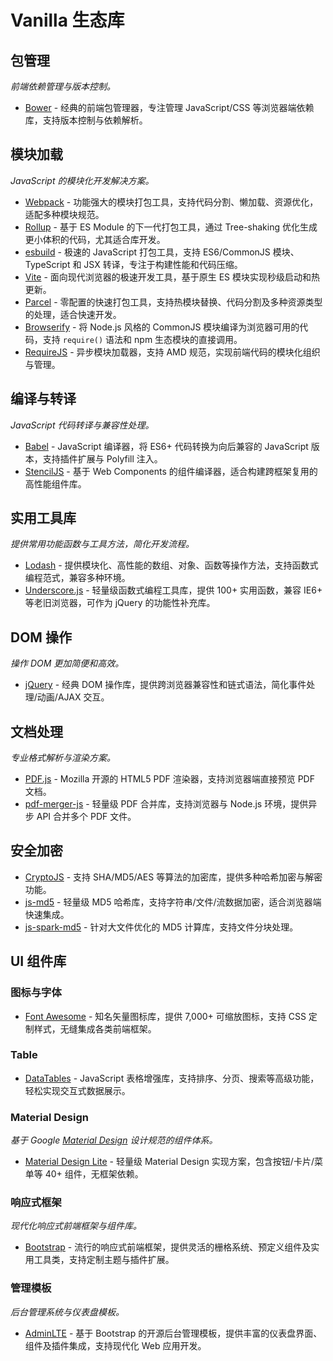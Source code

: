 # Vanilla 生态库

## 包管理

*前端依赖管理与版本控制。*

- [Bower](https://github.com/bower/bower) - 经典的前端包管理器，专注管理 JavaScript/CSS 等浏览器端依赖库，支持版本控制与依赖解析。

## 模块加载

*JavaScript 的模块化开发解决方案。*

- [Webpack](https://github.com/webpack/webpack) - 功能强大的模块打包工具，支持代码分割、懒加载、资源优化，适配多种模块规范。
- [Rollup](https://github.com/rollup/rollup) - 基于 ES Module 的下一代打包工具，通过 Tree-shaking 优化生成更小体积的代码，尤其适合库开发。
- [esbuild](https://github.com/evanw/esbuild) - 极速的 JavaScript 打包工具，支持 ES6/CommonJS 模块、TypeScript 和 JSX 转译，专注于构建性能和代码压缩。
- [Vite](https://github.com/vitejs/vite) - 面向现代浏览器的极速开发工具，基于原生 ES 模块实现秒级启动和热更新。
- [Parcel](https://github.com/parcel-bundler/parcel) - 零配置的快速打包工具，支持热模块替换、代码分割及多种资源类型的处理，适合快速开发。
- [Browserify](https://github.com/browserify/browserify) - 将 Node.js 风格的 CommonJS 模块编译为浏览器可用的代码，支持 `require()` 语法和 npm 生态模块的直接调用。
- [RequireJS](https://github.com/requirejs/requirejs) - 异步模块加载器，支持 AMD 规范，实现前端代码的模块化组织与管理。

## 编译与转译

*JavaScript 代码转译与兼容性处理。*

- [Babel](https://github.com/babel/babel) - JavaScript 编译器，将 ES6+ 代码转换为向后兼容的 JavaScript 版本，支持插件扩展与 Polyfill 注入。
- [StencilJS](https://stenciljs.com/) - 基于 Web Components 的组件编译器，适合构建跨框架复用的高性能组件库。

## 实用工具库

*提供常用功能函数与工具方法，简化开发流程。*

- [Lodash](https://github.com/lodash/lodash) - 提供模块化、高性能的数组、对象、函数等操作方法，支持函数式编程范式，兼容多种环境。
- [Underscore.js](https://github.com/jashkenas/underscore) - 轻量级函数式编程工具库，提供 100+ 实用函数，兼容 IE6+ 等老旧浏览器，可作为 jQuery 的功能性补充库。

## DOM 操作

*操作 DOM 更加简便和高效。*

- [jQuery](https://jquery.com/) - 经典 DOM 操作库，提供跨浏览器兼容性和链式语法，简化事件处理/动画/AJAX 交互。

## 文档处理

*专业格式解析与渲染方案。*

- [PDF.js](https://github.com/mozilla/pdf.js) - Mozilla 开源的 HTML5 PDF 渲染器，支持浏览器端直接预览 PDF 文档。
- [pdf-merger-js](https://github.com/nbesli/pdf-merger-js) - 轻量级 PDF 合并库，支持浏览器与 Node.js 环境，提供异步 API 合并多个 PDF 文件。

## 安全加密

- [CryptoJS](https://github.com/brix/crypto-js) - 支持 SHA/MD5/AES 等算法的加密库，提供多种哈希加密与解密功能。
- [js-md5](https://github.com/emn178/js-md5) - 轻量级 MD5 哈希库，支持字符串/文件/流数据加密，适合浏览器端快速集成。
- [js-spark-md5](https://github.com/satazor/js-spark-md5) - 针对大文件优化的 MD5 计算库，支持文件分块处理。

## UI 组件库

### 图标与字体

- [Font Awesome](https://fontawesome.com/) - 知名矢量图标库，提供 7,000+ 可缩放图标，支持 CSS 定制样式，无缝集成各类前端框架。

### Table

- [DataTables](https://datatables.net/) - JavaScript 表格增强库，支持排序、分页、搜索等高级功能，轻松实现交互式数据展示。

### Material Design

*基于 Google [Material Design](https://en.wikipedia.org/wiki/Material_Design) 设计规范的组件体系。*

- [Material Design Lite](https://github.com/google/material-design-lite) - 轻量级 Material Design 实现方案，包含按钮/卡片/菜单等 40+ 组件，无框架依赖。

### 响应式框架

*现代化响应式前端框架与组件库。*

- [Bootstrap](https://github.com/twbs/bootstrap) - 流行的响应式前端框架，提供灵活的栅格系统、预定义组件及实用工具类，支持定制主题与插件扩展。

### 管理模板

*后台管理系统与仪表盘模板。*

- [AdminLTE](https://github.com/ColorlibHQ/AdminLTE) - 基于 Bootstrap 的开源后台管理模板，提供丰富的仪表盘界面、组件及插件集成，支持现代化 Web 应用开发。


